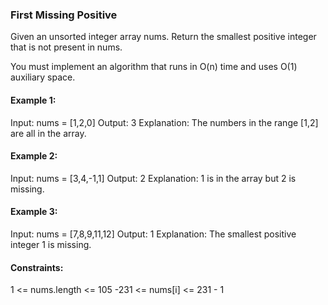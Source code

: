 ### First Missing Positive

Given an unsorted integer array nums. Return the smallest positive integer that is not present in nums.

You must implement an algorithm that runs in O(n) time and uses O(1) auxiliary space.

 

#### Example 1:

Input: nums = [1,2,0]
Output: 3
Explanation: The numbers in the range [1,2] are all in the array.

#### Example 2:

Input: nums = [3,4,-1,1]
Output: 2
Explanation: 1 is in the array but 2 is missing.

#### Example 3:

Input: nums = [7,8,9,11,12]
Output: 1
Explanation: The smallest positive integer 1 is missing.
 

#### Constraints:

1 <= nums.length <= 105
-231 <= nums[i] <= 231 - 1
